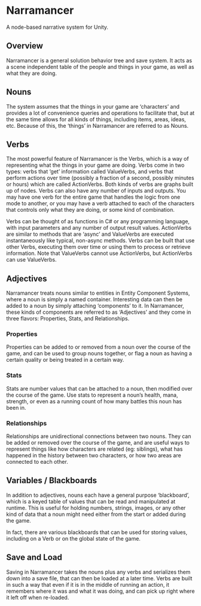 # Narramancer
A node-based narrative system for Unity.

## Overview
Narramancer is a general solution behavior tree and save system. It acts as a scene independent table of the people and things in your game, as well as what they are doing.

## Nouns
The system assumes that the things in your game are ‘characters’ and provides a lot of convenience queries and operations to facilitate that, but at the same time allows for all kinds of things, including items, areas, ideas, etc. Because of this, the ‘things’ in Narramancer are referred to as Nouns.

## Verbs
The most powerful feature of Narramancer is the Verbs, which is a way of representing what the things in your game are doing. Verbs come in two types: verbs that ‘get’ information called ValueVerbs, and verbs that perform actions over time (possibly a fraction of a second, possibly minutes or hours) which are called ActionVerbs. Both kinds of verbs are graphs built up of nodes. Verbs can also have any number of inputs and outputs. You may have one verb for the entire game that handles the logic from one mode to another, or you may have a verb attached to each of the characters that controls only what they are doing, or some kind of combination.

Verbs can be thought of as functions in C# or any programming language, with input parameters and any number of output result values. ActionVerbs are similar to methods that are ‘async’ and ValueVerbs are executed instantaneously like typical, non-async methods.
Verbs can be built that use other Verbs, executing them over time or using them to process or retrieve information. Note that ValueVerbs cannot use ActionVerbs, but ActionVerbs can use ValueVerbs.

## Adjectives
Narramancer treats nouns similar to entities in Entity Component Systems, where a noun is simply a named container. Interesting data can then be added to a noun by simply attaching ‘components’ to it. In Narramancer, these kinds of components are referred to as ‘Adjectives’ and they come in three flavors: Properties, Stats, and Relationships.

### Properties
Properties can be added to or removed from a noun over the course of the game, and can be used to group nouns together, or flag a noun as having a certain quality or being treated in a certain way.

### Stats
Stats are number values that can be attached to a noun, then modified over the course of the game. Use stats to represent a noun’s health, mana, strength, or even as a running count of how many battles this noun has been in.

### Relationships
Relationships are unidirectional connections between two nouns. They can be added or removed over the course of the game, and are useful ways to represent things like how characters are related (eg: siblings), what has happened in the history between two characters, or how two areas are connected to each other.

## Variables / Blackboards
In addition to adjectives, nouns each have a general purpose ‘blackboard’, which is a keyed table of values that can be read and manipulated at runtime. This is useful for holding numbers, strings, images, or any other kind of data that a noun might need either from the start or added during the game.

In fact, there are various blackboards that can be used for storing values, including on a Verb or on the global state of the game.

## Save and Load
Saving in Narramancer takes the nouns plus any verbs and serializes them down into a save file, that can then be loaded at a later time. Verbs are built in such a way that even if it is in the middle of running an action, it remembers where it was and what it was doing, and can pick up right where it left off when re-loaded.
